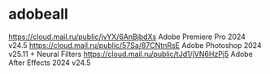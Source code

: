 # adobeall

https://cloud.mail.ru/public/jvYX/6AnBjbdXs Adobe Premiere Pro 2024 v24.5
https://cloud.mail.ru/public/57Sa/87CNtnRsE  Adobe Photoshop 2024 v25.11 + Neural Filters
https://cloud.mail.ru/public/tJd1/jVN6HzPj5 Adobe After Effects 2024 v24.5
